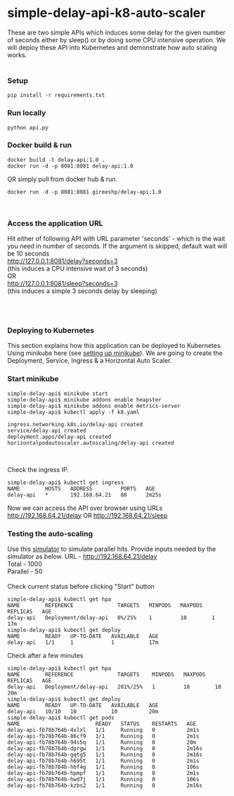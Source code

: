 # simple-delay-api-k8-auto-scaler
These are two simple APIs which induces some delay for the given number of seconds either by sleep() or by doing some CPU intensive operation. We will deploy these API into Kubernetes and demonstrate how auto scaling works.
&nbsp;  
&nbsp;  
### Setup
```
pip install -r requirements.txt
```

### Run locally
```
python api.py
```

### Docker build & run
```
docker build -t delay-api:1.0 .
docker run -d -p 8081:8081 delay-api:1.0
```
OR simply pull from docker hub & run.
```
docker run -d -p 8081:8081 gireeshp/delay-api:1.0
```
&nbsp;  
### Access the application URL
Hit either of following API with URL parameter 'seconds' - which is the wait you need in number of seconds. If the argument is skipped, default wait will be 10 seconds  
http://127.0.0.1:8081/delay?seconds=3  
(this induces a CPU intensive wait of 3 seconds)  
OR  
http://127.0.0.1:8081/sleep?seconds=3  
(this induces a simple 3 seconds delay by sleeping)  

&nbsp;  
&nbsp;  
### Deploying to Kubernetes
This section explains how this application can be deployed to Kubernetes. Using minikube here (see [setting up minikube](https://kubernetes.io/docs/setup/learning-environment/minikube/)). We are going to create the Deployment, Service, Ingress & a Horizontal Auto Scaler.
&nbsp;  

### Start minikube
```
simple-delay-api$ minikube start
simple-delay-api$ minikube addons enable heapster
simple-delay-api$ minikube addons enable metrics-server
simple-delay-api$ kubectl apply -f k8.yaml 

ingress.networking.k8s.io/delay-api created
service/delay-api created
deployment.apps/delay-api created
horizontalpodautoscaler.autoscaling/delay-api created
```
&nbsp;  

Check the ingress IP.
```
simple-delay-api$ kubectl get ingress
NAME        HOSTS   ADDRESS         PORTS   AGE
delay-api   *       192.168.64.21   80      2m25s
```

Now we can access the API over browser using URLs
http://192.168.64.21/delay
OR
http://192.168.64.21/sleep
&nbsp;  
### Testing the auto-scaling

Use this [simulator](https://github.com/gireeshp/API-Hitting-Simulator) to simulate parallel hits. Provide inputs needed by the simulator as below.
URL - http://192.168.64.21/delay   
Total - 1000   
Parallel - 50   
&nbsp;  
Check current status before clicking "Start" button   
```
simple-delay-api$ kubectl get hpa
NAME        REFERENCE              TARGETS   MINPODS   MAXPODS   REPLICAS   AGE
delay-api   Deployment/delay-api   0%/25%    1         10        1          17m
simple-delay-api$ kubectl get deploy
NAME        READY   UP-TO-DATE   AVAILABLE   AGE
delay-api   1/1     1            1           17m
```

Check after a few minutes
```
simple-delay-api$ kubectl get hpa
NAME        REFERENCE              TARGETS    MINPODS   MAXPODS   REPLICAS   AGE
delay-api   Deployment/delay-api   201%/25%   1         10        10         20m
simple-delay-api$ kubectl get deploy
NAME        READY   UP-TO-DATE   AVAILABLE   AGE
delay-api   10/10   10           10          20m
simple-delay-api$ kubectl get pods
NAME                        READY   STATUS    RESTARTS   AGE
delay-api-fb78b764b-4xlxl   1/1     Running   0          2m1s
delay-api-fb78b764b-86cf9   1/1     Running   0          2m1s
delay-api-fb78b764b-94s5q   1/1     Running   0          20m
delay-api-fb78b764b-dprgw   1/1     Running   0          2m16s
delay-api-fb78b764b-gqtg5   1/1     Running   0          2m16s
delay-api-fb78b764b-h695t   1/1     Running   0          2m1s
delay-api-fb78b764b-hbf4g   1/1     Running   0          106s
delay-api-fb78b764b-hpmpf   1/1     Running   0          2m1s
delay-api-fb78b764b-hwd7j   1/1     Running   0          106s
delay-api-fb78b764b-kzbs2   1/1     Running   0          2m16s
```
